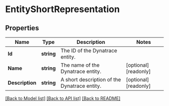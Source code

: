 # EntityShortRepresentation

## Properties

Name | Type | Description | Notes
------------ | ------------- | ------------- | -------------
**Id** | **string** | The ID of the Dynatrace entity. | 
**Name** | **string** | The name of the Dynatrace entity. | [optional] [readonly] 
**Description** | **string** | A short description of the Dynatrace entity. | [optional] [readonly] 

[[Back to Model list]](../README.md#documentation-for-models) [[Back to API list]](../README.md#documentation-for-api-endpoints) [[Back to README]](../README.md)


